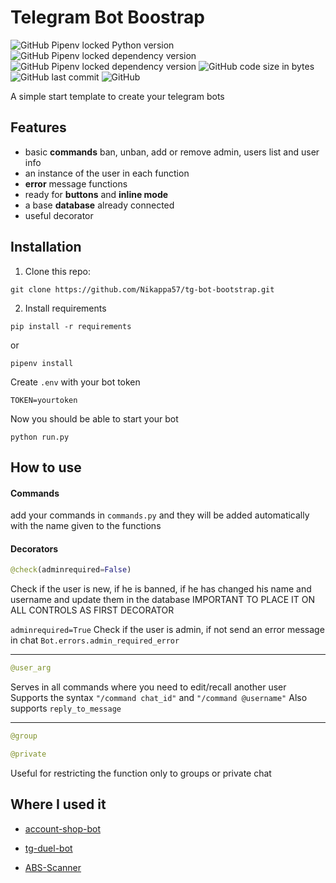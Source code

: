 # Telegram Bot Boostrap

![GitHub Pipenv locked Python version](https://img.shields.io/github/pipenv/locked/python-version/Nikappa57/tg-bot-bootstrap?style=for-the-badge) ![GitHub Pipenv locked dependency version](https://img.shields.io/github/pipenv/locked/dependency-version/Nikappa57/tg-bot-bootstrap/python-telegram-bot?style=for-the-badge) ![GitHub Pipenv locked dependency version](https://img.shields.io/github/pipenv/locked/dependency-version/Nikappa57/tg-bot-bootstrap/sqlalchemy?style=for-the-badge) ![GitHub code size in bytes](https://img.shields.io/github/languages/code-size/Nikappa57/tg-bot-bootstrap?style=for-the-badge) ![GitHub last commit](https://img.shields.io/github/last-commit/Nikappa57/tg-bot-bootstrap?style=for-the-badge) ![GitHub](https://img.shields.io/github/license/Nikappa57/tg-bot-bootstrap?style=for-the-badge)

A simple start template to create your telegram bots

## Features
- basic **commands**
ban, unban, add or remove admin, users list and user info
- an instance of the user in each function
- **error** message functions
- ready for **buttons** and **inline mode**
- a base **database** already connected
- useful decorator

## Installation
1. Clone this repo: 
```console
git clone https://github.com/Nikappa57/tg-bot-bootstrap.git
```
2. Install requirements
```console
pip install -r requirements
```
or
```console
pipenv install
```
Create `.env` with your bot token 
```
TOKEN=yourtoken
```
Now you should be able to start your bot
```console
python run.py
```

## How to use
#### Commands
add your commands in `commands.py` and they will be added automatically with the name given to the functions
#### Decorators
```python
@check(adminrequired=False)
```

Check if the user is new, if he is banned, if he has changed his name and username and update them in the database
IMPORTANT TO PLACE IT ON ALL CONTROLS AS FIRST DECORATOR

`adminrequired=True` Check if the user is admin, if not send an error message in chat `Bot.errors.admin_required_error`

---

```python
@user_arg
```
Serves in all commands where you need to edit/recall another user
Supports the syntax `"/command chat_id"` and `"/command @username"`
Also supports `reply_to_message`

---

```python
@group
```
```python
@private
```
Useful for restricting the function only to groups or private chat

## Where I used it

- [account-shop-bot](https://github.com/Nikappa57/account-shop-bot.git)
- [tg-duel-bot](https://github.com/Nikappa57/tg-duel-bot)

- [ABS-Scanner](https://github.com/Nikappa57/ABS-Scanner/tree/main/Api%20ABStool%20Bot)